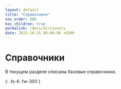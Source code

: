 ```yaml
---
layout: default
title: "Справочники"
nav_order: 800
has_children: true
permalink: /docs/dictionary
date: 2023-10-25 00:00:00 +0300
---
```


# Справочники

В текущем разделе описаны базовые справочники.

{: .fs-6 .fw-300 }
